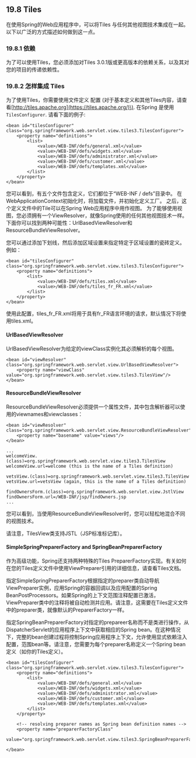## 19.8 Tiles

在使用Spring的Web应用程序中，可以将Tiles 与任何其他视图技术集成在一起。 以下以广泛的方式描述如何做到这一点。

### 19.8.1 依赖

为了可以使用Tiles，您必须添加对Tiles 3.0.1版或更高版本的依赖关系，以及其对您的项目的传递依赖性。

### 19.8.2 怎样集成 Tiles

为了使用Tiles，你需要使用文件定义 配置 \(对于基本定义和其他Tiles内容，请查看[http://tiles.apache.org](https://tiles.apache.org/)\). 在Spring 是使用 `TilesConfigurer`. 请看下面的例子:

```
<bean id="tilesConfigurer" class="org.springframework.web.servlet.view.tiles3.TilesConfigurer">
    <property name="definitions">
        <list>
            <value>/WEB-INF/defs/general.xml</value>
            <value>/WEB-INF/defs/widgets.xml</value>
            <value>/WEB-INF/defs/administrator.xml</value>
            <value>/WEB-INF/defs/customer.xml</value>
            <value>/WEB-INF/defs/templates.xml</value>
        </list>
    </property>
</bean>
```

您可以看到，有五个文件包含定义，它们都位于“WEB-INF / defs”目录中。 在WebApplicationContext初始化时，将加载文件，并初始化定义工厂。 之后，这个定义文件中的Tile可以在Spring Web应用程序中用作视图。 为了能够使用视图，您必须拥有一个ViewResolver，就像Spring使用的任何其他视图技术一样。 下面你可以找到两种可能性：UrlBasedViewResolver和ResourceBundleViewResolver。

您可以通过添加下划线，然后添加区域设置来指定特定于区域设置的瓷砖定义。 例如：

```
<bean id="tilesConfigurer" class="org.springframework.web.servlet.view.tiles3.TilesConfigurer">
    <property name="definitions">
        <list>
            <value>/WEB-INF/defs/tiles.xml</value>
            <value>/WEB-INF/defs/tiles_fr_FR.xml</value>
        </list>
    </property>
</bean>
```

使用此配置，tiles\_fr\_FR.xml将用于具有fr\_FR语言环境的请求，默认情况下将使用tiles.xml。

#### UrlBasedViewResolver

UrlBasedViewResolver为给定的viewClass实例化其必须解析的每个视图。

```
<bean id="viewResolver" class="org.springframework.web.servlet.view.UrlBasedViewResolver">
    <property name="viewClass" value="org.springframework.web.servlet.view.tiles3.TilesView"/>
</bean>
```

#### ResourceBundleViewResolver

ResourceBundleViewResolver必须提供一个属性文件，其中包含解析器可以使用的viewnames和viewclasses：

```
<bean id="viewResolver" class="org.springframework.web.servlet.view.ResourceBundleViewResolver">
    <property name="basename" value="views"/>
</bean>
```

```
...
welcomeView.(class)=org.springframework.web.servlet.view.tiles3.TilesView
welcomeView.url=welcome (this is the name of a Tiles definition)

vetsView.(class)=org.springframework.web.servlet.view.tiles3.TilesView
vetsView.url=vetsView (again, this is the name of a Tiles definition)

findOwnersForm.(class)=org.springframework.web.servlet.view.JstlView
findOwnersForm.url=/WEB-INF/jsp/findOwners.jsp
...
```

您可以看到，当使用ResourceBundleViewResolver时，您可以轻松地混合不同的视图技术。

请注意，TilesView类支持JSTL（JSP标准标记库）。

#### SimpleSpringPreparerFactory and SpringBeanPreparerFactory

作为高级功能，Spring还支持两种特殊的Tiles PreparerFactory实现。有关如何在您的Tiles定义文件中使用ViewPreparer引用的详细信息，请查看Tiles文档。

指定SimpleSpringPreparerFactory根据指定的preparer类自动导航ViewPreparer实例，应用Spring的容器回调以及应用配置的Spring BeanPostProcessors。如果Spring的上下文范围注释配置已激活，ViewPreparer类中的注释将被自动检测并应用。请注意，这需要在Tiles定义文件中的preparer类，就像默认的PreparerFactory一样。

指定SpringBeanPreparerFactory对指定的prepareer名称而不是类进行操作，从DispatcherServlet的应用程序上下文中获取相应的Spring bean。在这种情况下，完整的bean创建过程将控制Spring应用程序上下文，允许使用显式依赖注入配置，范围bean等。请注意，您需要为每个preparer名称定义一个Spring bean定义（如你的Tiles定义）。

```
<bean id="tilesConfigurer" class="org.springframework.web.servlet.view.tiles3.TilesConfigurer">
    <property name="definitions">
        <list>
            <value>/WEB-INF/defs/general.xml</value>
            <value>/WEB-INF/defs/widgets.xml</value>
            <value>/WEB-INF/defs/administrator.xml</value>
            <value>/WEB-INF/defs/customer.xml</value>
            <value>/WEB-INF/defs/templates.xml</value>
        </list>
    </property>

    <!-- resolving preparer names as Spring bean definition names -->
    <property name="preparerFactoryClass"
            value="org.springframework.web.servlet.view.tiles3.SpringBeanPreparerFactory"/>

</bean>
```



